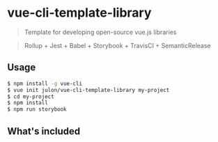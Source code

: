 # vue-cli-template-library

> Template for developing open-source vue.js libraries

> Rollup + Jest + Babel + Storybook + TravisCI + SemanticRelease

## Usage

```bash
$ npm install -g vue-cli
$ vue init julon/vue-cli-template-library my-project
$ cd my-project
$ npm install
$ npm run storybook
```

## What's included
